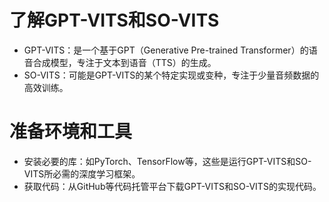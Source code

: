 # 了解GPT-VITS和SO-VITS

- GPT-VITS：是一个基于GPT（Generative Pre-trained Transformer）的语音合成模型，专注于文本到语音（TTS）的生成。
- SO-VITS：可能是GPT-VITS的某个特定实现或变种，专注于少量音频数据的高效训练。
# 准备环境和工具

- 安装必要的库：如PyTorch、TensorFlow等，这些是运行GPT-VITS和SO-VITS所必需的深度学习框架。
- 获取代码：从GitHub等代码托管平台下载GPT-VITS和SO-VITS的实现代码。